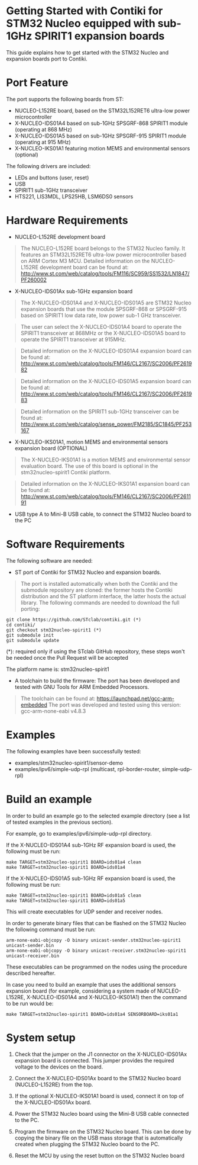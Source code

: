 Getting Started with Contiki for STM32 Nucleo equipped with sub-1GHz SPIRIT1 expansion boards
=============================================================================================

This guide explains how to get started with the STM32 Nucleo and expansion boards port to Contiki.

Port Feature
============

The port supports the following boards from ST:
-   NUCLEO-L152RE board, based on the STM32L152RET6 ultra-low power microcontroller
-	X-NUCLEO-IDS01A4 based on sub-1GHz SPSGRF-868 SPIRIT1 module (operating at 868 MHz)
-	X-NUCLEO-IDS01A5 based on sub-1GHz SPSGRF-915 SPIRIT1 module (operating at 915 MHz)
-   X-NUCLEO-IKS01A1 featuring motion MEMS and environmental sensors (optional)

The following drivers are included:
- LEDs and buttons (user, reset)
- USB
- SPIRIT1 sub-1GHz transceiver  
- HTS221, LIS3MDL, LPS25HB, LSM6DS0 sensors


Hardware Requirements
=====================

* NUCLEO-L152RE development board

 >The NUCLEO-L152RE board belongs to the STM32 Nucleo family.
It features an STM32L152RET6 ultra-low power microcontroller based on ARM Cortex M3 MCU.
Detailed information on the NUCLEO-L152RE development board can be found at:
http://www.st.com/web/catalog/tools/FM116/SC959/SS1532/LN1847/PF260002


* X-NUCLEO-IDS01Ax sub-1GHz expansion board

 >The X-NUCLEO-IDS01A4 and X-NUCLEO-IDS01A5 are STM32 Nucleo expansion boards that use 
the module SPSGRF-868 or SPSGRF-915 based on SPIRIT1 low data rate, low power sub-1 GHz transceiver.

 >The user can select the X-NUCLEO-IDS01A4 board to operate the SPIRIT1 transceiver at 868MHz or the X-NUCLEO-IDS01A5 board to operate the SPIRIT1 transceiver at 915MHz.

 >Detailed information on the X-NUCLEO-IDS01A4 expansion board can be found at:
http://www.st.com/web/catalog/tools/FM146/CL2167/SC2006/PF261982

 >Detailed information on the X-NUCLEO-IDS01A5 expansion board can be found at:
http://www.st.com/web/catalog/tools/FM146/CL2167/SC2006/PF261983 

 >Detailed information on the SPIRIT1 sub-1GHz transceiver can be found at:
http://www.st.com/web/catalog/sense_power/FM2185/SC1845/PF253167

* X-NUCLEO-IKS01A1, motion MEMS and environmental sensors expansion board (OPTIONAL)

 >The X-NUCLEO-IKS01A1 is a motion MEMS and environmental sensor evaluation board.
The use of this board is optional in the stm32nucleo-spirit1 Contiki platform. 

 >Detailed information on the X-NUCLEO-IKS01A1 expansion board can be found at:
http://www.st.com/web/catalog/tools/FM146/CL2167/SC2006/PF261191


* USB type A to Mini-B USB cable, to connect the STM32 Nucleo board to the PC

Software Requirements
=====================

The following software are needed:

* ST port of Contiki for STM32 Nucleo and expansion boards. 
 >The port is installed automatically when both the Contiki and the submodule repository are cloned: the former hosts the Contiki distribution and the ST platform interface, the latter hosts the actual library.
The following commands are needed to download the full porting:

    git clone https://github.com/STclab/contiki.git (*)
    cd contiki/
    git checkout stm32nucleo-spirit1 (*)
    git submodule init
    git submodule update
(*): required only if using the STclab GitHub repository, these steps won't be needed once the Pull Request will be accepted


The platform name is: stm32nucleo-spirit1

* A toolchain to build the firmware: The port has been developed and tested with GNU Tools 
for ARM Embedded Processors.
 >The toolchain can be found at: https://launchpad.net/gcc-arm-embedded
The port was developed and tested using this version: gcc-arm-none-eabi v4.8.3


Examples
========

The following examples have been successfully tested:

* examples/stm32nucleo-spirit1/sensor-demo
* examples/ipv6/simple-udp-rpl (multicast, rpl-border-router, simple-udp-rpl)


Build an example
================
In order to build an example go to the selected example directory (see a list of tested
examples in the previous section).

For example, go to examples/ipv6/simple-udp-rpl directory.

	
If the X-NUCLEO-IDS01A4 sub-1GHz RF expansion board is used, the following must be run:

	make TARGET=stm32nucleo-spirit1 BOARD=ids01a4 clean
	make TARGET=stm32nucleo-spirit1 BOARD=ids01a4

If the X-NUCLEO-IDS01A5 sub-1GHz RF expansion board is used, the following must be run:

	make TARGET=stm32nucleo-spirit1 BOARD=ids01a5 clean
	make TARGET=stm32nucleo-spirit1 BOARD=ids01a5
	
	
This will create executables for UDP sender and receiver nodes.

In order to generate binary files that can be flashed on the STM32 Nucleo the following command must be run:

	arm-none-eabi-objcopy -O binary unicast-sender.stm32nucleo-spirit1 unicast-sender.bin
	arm-none-eabi-objcopy -O binary unicast-receiver.stm32nucleo-spirit1 unicast-receiver.bin

These executables can be programmed on the nodes using the procedure described hereafter.


In case you need to build an example that uses the additional sensors expansion board 
(for example, considering a system made of NUCLEO-L152RE, X-NUCLEO-IDS01A4 and X-NUCLEO-IKS01A1)
then the command to be run would be:

	make TARGET=stm32nucleo-spirit1 BOARD=ids01a4 SENSORBOARD=iks01a1

System setup
============ 

1. Check that the jumper on the J1 connector on the X-NUCLEO-IDS01Ax expansion board is connected. 
This jumper provides the required voltage to the devices on the board.

2. Connect the X-NUCLEO-IDS01Ax board to the STM32 Nucleo board (NUCLEO-L152RE) from the top.

3. If the optional X-NUCLEO-IKS01A1 board is used, connect it on top of the X-NUCLEO-IDS01Ax board.

4. Power the STM32 Nucleo board using the Mini-B USB cable connected to the PC.

5. Program the firmware on the STM32 Nucleo board. 
This can be done by copying the binary file on the USB mass storage that is 
automatically created when plugging the STM32 Nucleo board to the PC.

6. Reset the MCU by using the reset button on the STM32 Nucleo board









